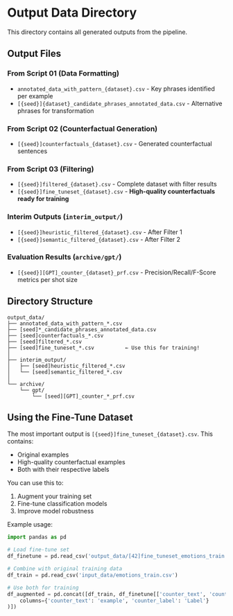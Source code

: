 # Output Data Directory

This directory contains all generated outputs from the pipeline.

## Output Files

### From Script 01 (Data Formatting)
- `annotated_data_with_pattern_{dataset}.csv` - Key phrases identified per example
- `[{seed}]{dataset}_candidate_phrases_annotated_data.csv` - Alternative phrases for transformation

### From Script 02 (Counterfactual Generation)
- `[{seed}]counterfactuals_{dataset}.csv` - Generated counterfactual sentences

### From Script 03 (Filtering)
- `[{seed}]filtered_{dataset}.csv` - Complete dataset with filter results
- `[{seed}]fine_tuneset_{dataset}.csv` - **High-quality counterfactuals ready for training**

### Interim Outputs (`interim_output/`)
- `[{seed}]heuristic_filtered_{dataset}.csv` - After Filter 1
- `[{seed}]semantic_filtered_{dataset}.csv` - After Filter 2

### Evaluation Results (`archive/gpt/`)
- `[{seed}][GPT]_counter_{dataset}_prf.csv` - Precision/Recall/F-Score metrics per shot size

## Directory Structure

```
output_data/
├── annotated_data_with_pattern_*.csv
├── [seed]*_candidate_phrases_annotated_data.csv
├── [seed]counterfactuals_*.csv
├── [seed]filtered_*.csv
├── [seed]fine_tuneset_*.csv          ← Use this for training!
│
├── interim_output/
│   ├── [seed]heuristic_filtered_*.csv
│   └── [seed]semantic_filtered_*.csv
│
└── archive/
    └── gpt/
        └── [seed][GPT]_counter_*_prf.csv
```

## Using the Fine-Tune Dataset

The most important output is `[{seed}]fine_tuneset_{dataset}.csv`. This contains:
- Original examples
- High-quality counterfactual examples
- Both with their respective labels

You can use this to:
1. Augment your training set
2. Fine-tune classification models
3. Improve model robustness

Example usage:
```python
import pandas as pd

# Load fine-tune set
df_finetune = pd.read_csv('output_data/[42]fine_tuneset_emotions_train.csv')

# Combine with original training data
df_train = pd.read_csv('input_data/emotions_train.csv')

# Use both for training
df_augmented = pd.concat([df_train, df_finetune[['counter_text', 'counter_label']].rename(
    columns={'counter_text': 'example', 'counter_label': 'Label'}
)])
```
